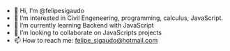 - 👋 Hi, I’m @felipesigaudo
- 👀 I’m interested in Civil Engeneering, programming, calculus, JavaScript.
- 🌱 I’m currently learning Backend with JavaScript
- 💞️ I’m looking to collaborate on JavaScripts projects
- 📫 How to reach me: felipe_sigaudo@hotmail.com

<!---
felipesigaudo/felipesigaudo is a ✨ special ✨ repository because its `README.md` (this file) appears on your GitHub profile.
You can click the Preview link to take a look at your changes.
--->
